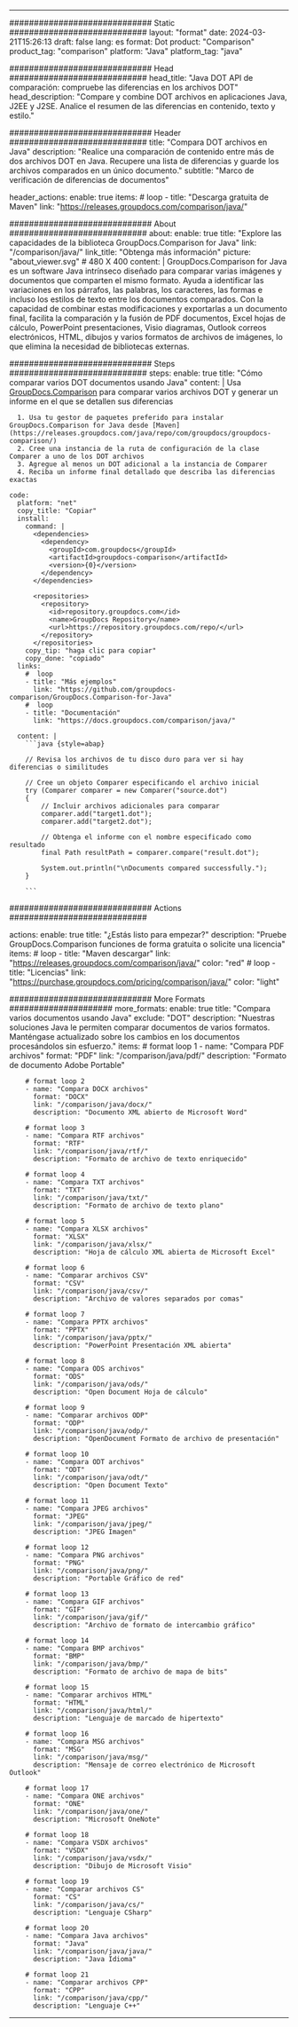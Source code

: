 
---
############################# Static ############################
layout: "format"
date:  2024-03-21T15:26:13
draft: false
lang: es
format: Dot
product: "Comparison"
product_tag: "comparison"
platform: "Java"
platform_tag: "java"

############################# Head ############################
head_title: "Java DOT API de comparación: compruebe las diferencias en los archivos DOT"
head_description: "Compare y combine DOT archivos en aplicaciones Java, J2EE y J2SE. Analice el resumen de las diferencias en contenido, texto y estilo."

############################# Header ############################
title: "Compara DOT archivos en Java" 
description: "Realice una comparación de contenido entre más de dos archivos DOT en Java. Recupere una lista de diferencias y guarde los archivos comparados en un único documento."
subtitle: "Marco de verificación de diferencias de documentos" 

header_actions:
  enable: true
  items:
    #  loop
    - title: "Descarga gratuita de Maven"
      link: "https://releases.groupdocs.com/comparison/java/"
      
############################# About ############################
about:
    enable: true
    title: "Explore las capacidades de la biblioteca GroupDocs.Comparison for Java"
    link: "/comparison/java/"
    link_title: "Obtenga más información"
    picture: "about_viewer.svg" # 480 X 400
    content: |
       GroupDocs.Comparison for Java es un software Java intrínseco diseñado para comparar varias imágenes y documentos que comparten el mismo formato. Ayuda a identificar las variaciones en los párrafos, las palabras, los caracteres, las formas e incluso los estilos de texto entre los documentos comparados. Con la capacidad de combinar estas modificaciones y exportarlas a un documento final, facilita la comparación y la fusión de PDF documentos, Excel hojas de cálculo, PowerPoint presentaciones, Visio diagramas, Outlook correos electrónicos, HTML, dibujos y varios formatos de archivos de imágenes, lo que elimina la necesidad de bibliotecas externas.

############################# Steps ############################
steps:
    enable: true
    title: "Cómo comparar varios DOT documentos usando Java"
    content: |
      Usa [GroupDocs.Comparison](https://products.groupdocs.com/comparison/java/) para comparar varios archivos DOT y generar un informe en el que se detallen sus diferencias
      
      1. Usa tu gestor de paquetes preferido para instalar GroupDocs.Comparison for Java desde [Maven](https://releases.groupdocs.com/java/repo/com/groupdocs/groupdocs-comparison/)
      2. Cree una instancia de la ruta de configuración de la clase Comparer a uno de los DOT archivos
      3. Agregue al menos un DOT adicional a la instancia de Comparer
      4. Reciba un informe final detallado que describa las diferencias exactas
   
    code:
      platform: "net"
      copy_title: "Copiar"
      install:
        command: |
          <dependencies>
            <dependency>
              <groupId>com.groupdocs</groupId>
              <artifactId>groupdocs-comparison</artifactId>
              <version>{0}</version>
            </dependency>
          </dependencies>

          <repositories>
            <repository>
              <id>repository.groupdocs.com</id>
              <name>GroupDocs Repository</name>
              <url>https://repository.groupdocs.com/repo/</url>
            </repository>
          </repositories>
        copy_tip: "haga clic para copiar"
        copy_done: "copiado"
      links:
        #  loop
        - title: "Más ejemplos"
          link: "https://github.com/groupdocs-comparison/GroupDocs.Comparison-for-Java"
        #  loop
        - title: "Documentación"
          link: "https://docs.groupdocs.com/comparison/java/"
          
      content: |
        ```java {style=abap}

        // Revisa los archivos de tu disco duro para ver si hay diferencias o similitudes

        // Cree un objeto Comparer especificando el archivo inicial
        try (Comparer comparer = new Comparer("source.dot") 
        {
            // Incluir archivos adicionales para comparar
        	comparer.add("target1.dot");
            comparer.add("target2.dot");

            // Obtenga el informe con el nombre especificado como resultado
            final Path resultPath = comparer.compare("result.dot"); 

            System.out.println("\nDocuments compared successfully.");
        }
        
        ```            

############################# Actions ############################

actions:
  enable: true
  title: "¿Estás listo para empezar?"
  description: "Pruebe GroupDocs.Comparison funciones de forma gratuita o solicite una licencia"
  items:
    #  loop
    - title: "Maven descargar"
      link: "https://releases.groupdocs.com/comparison/java/"
      color: "red"
        #  loop
    - title: "Licencias"
      link: "https://purchase.groupdocs.com/pricing/comparison/java/"
      color: "light"


############################# More Formats #####################
more_formats:
    enable: true
    title: "Compara varios documentos usando Java"
    exclude: "DOT"
    description: "Nuestras soluciones Java le permiten comparar documentos de varios formatos. Manténgase actualizado sobre los cambios en los documentos procesándolos sin esfuerzo."
    items: 
        # format loop 1
        - name: "Compara PDF archivos"
          format: "PDF"
          link: "/comparison/java/pdf/"
          description: "Formato de documento Adobe Portable"

        # format loop 2
        - name: "Compara DOCX archivos"
          format: "DOCX"
          link: "/comparison/java/docx/"
          description: "Documento XML abierto de Microsoft Word"

        # format loop 3
        - name: "Compara RTF archivos"
          format: "RTF"
          link: "/comparison/java/rtf/"
          description: "Formato de archivo de texto enriquecido"

        # format loop 4
        - name: "Compara TXT archivos"
          format: "TXT"
          link: "/comparison/java/txt/"
          description: "Formato de archivo de texto plano"

        # format loop 5
        - name: "Compara XLSX archivos"
          format: "XLSX"
          link: "/comparison/java/xlsx/"
          description: "Hoja de cálculo XML abierta de Microsoft Excel"

        # format loop 6
        - name: "Comparar archivos CSV"
          format: "CSV"
          link: "/comparison/java/csv/"
          description: "Archivo de valores separados por comas"

        # format loop 7
        - name: "Compara PPTX archivos"
          format: "PPTX"
          link: "/comparison/java/pptx/"
          description: "PowerPoint Presentación XML abierta"

        # format loop 8
        - name: "Compara ODS archivos"
          format: "ODS"
          link: "/comparison/java/ods/"
          description: "Open Document Hoja de cálculo"

        # format loop 9
        - name: "Comparar archivos ODP"
          format: "ODP"
          link: "/comparison/java/odp/"
          description: "OpenDocument Formato de archivo de presentación"

        # format loop 10
        - name: "Compara ODT archivos"
          format: "ODT"
          link: "/comparison/java/odt/"
          description: "Open Document Texto"

        # format loop 11
        - name: "Compara JPEG archivos"
          format: "JPEG"
          link: "/comparison/java/jpeg/"
          description: "JPEG Imagen"

        # format loop 12
        - name: "Compara PNG archivos"
          format: "PNG"
          link: "/comparison/java/png/"
          description: "Portable Gráfico de red"

        # format loop 13
        - name: "Compara GIF archivos"
          format: "GIF"
          link: "/comparison/java/gif/"
          description: "Archivo de formato de intercambio gráfico"

        # format loop 14
        - name: "Compara BMP archivos"
          format: "BMP"
          link: "/comparison/java/bmp/"
          description: "Formato de archivo de mapa de bits"

        # format loop 15
        - name: "Comparar archivos HTML"
          format: "HTML"
          link: "/comparison/java/html/"
          description: "Lenguaje de marcado de hipertexto"

        # format loop 16
        - name: "Compara MSG archivos"
          format: "MSG"
          link: "/comparison/java/msg/"
          description: "Mensaje de correo electrónico de Microsoft Outlook"

        # format loop 17
        - name: "Compara ONE archivos"
          format: "ONE"
          link: "/comparison/java/one/"
          description: "Microsoft OneNote"

        # format loop 18
        - name: "Compara VSDX archivos"
          format: "VSDX"
          link: "/comparison/java/vsdx/"
          description: "Dibujo de Microsoft Visio"

        # format loop 19
        - name: "Comparar archivos CS"
          format: "CS"
          link: "/comparison/java/cs/"
          description: "Lenguaje CSharp"

        # format loop 20
        - name: "Compara Java archivos"
          format: "Java"
          link: "/comparison/java/java/"
          description: "Java Idioma"
          
        # format loop 21
        - name: "Comparar archivos CPP"
          format: "CPP"
          link: "/comparison/java/cpp/"
          description: "Lenguaje C++"
---